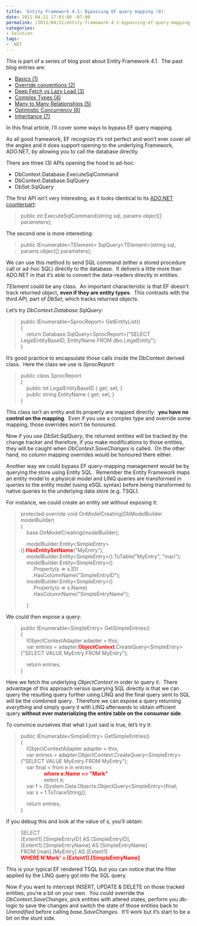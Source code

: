 ```yaml
---
title: 'Entity Framework 4.1: Bypassing EF query mapping (8)'
date: 2011-04-21 17:03:00 -07:00
permalink: /2011/04/21/entity-framework-4-1-bypassing-ef-query-mapping-8/
categories:
- Solution
tags:
- .NET
---
```

<p>This is part of a series of blog post about Entity Framework 4.1.&#160; The past blog entries are:</p>  <ul>   <li><a href="http://vincentlauzon.wordpress.com/2011/04/03/entity-framework-4-1-basics-1/">Basics (1)</a> </li>    <li><a href="http://vincentlauzon.wordpress.com/2011/04/06/entity-framework-4-1-override-conventions-2/">Override conventions (2)</a> </li>    <li><a href="http://vincentlauzon.wordpress.com/2011/04/11/entity-framework-4-1-deep-fetch-vs-lazy-load-3/">Deep Fetch vs Lazy Load (3)</a> </li>    <li><a href="http://vincentlauzon.wordpress.com/2011/04/13/entity-framework-4-1-complex-types-4/">Complex Types (4)</a> </li>    <li><a href="http://vincentlauzon.wordpress.com/2011/04/15/entity-framework-4-1-many-to-many-relationships-5/">Many to Many Relationships (5)</a> </li>    <li><a href="http://vincentlauzon.wordpress.com/2011/04/17/entity-framework-4-1-optimistic-concurrency-6/">Optimistic Concurrency (6)</a> </li>    <li><a href="http://vincentlauzon.wordpress.com/2011/04/19/entity-framework-4-1-inheritance-7/">Inheritance (7)</a> </li> </ul>  <p>In this final article, I’ll cover some ways to bypass EF query mapping.</p>  <p>As all good framework, EF recognize it’s not perfect and won’t ever cover all the angles and it does support opening to the underlying Framework, ADO.NET, by allowing you to call the database directly.</p>  <p>There are three (3) APIs opening the hood to ad-hoc:</p>  <ul>   <li>DbContext.Database.ExecuteSqlCommand </li>    <li>DbContext.Database.SqlQuery </li>    <li>DbSet.SqlQuery </li> </ul>  <p>The first API isn’t very interesting, as it looks identical to its <a href="http://msdn.microsoft.com/en-us/library/system.data.common.dbcommand.aspx">ADO.NET counterpart</a>:</p>  <blockquote>   <p>public int ExecuteSqlCommand(string sql, params object[] parameters); </p> </blockquote>  <p>The second one is more interesting:</p>  <blockquote>   <p>public IEnumerable&lt;TElement&gt; SqlQuery&lt;TElement&gt;(string sql, params object[] parameters); </p> </blockquote>  <p>We can use this method to send SQL command (either a stored procedure call or ad-hoc SQL) directly to the database.&#160; It delivers a little more than ADO.NET in that it’s able to convert the data-readers directly in entities.</p>  <p><em>TElement</em> could be any class.&#160; An important characteristic is that EF doesn’t track returned object, <strong>even if they are entity types</strong>.&#160; This contrasts with the third API, part of <em>DbSet</em>, which tracks returned objects.</p>  <p>Let’s try <em>DbContext.Database.SqlQuery</em>:</p>  <blockquote>   <p>public IEnumerable&lt;SprocReport&gt; GetEntityList()      <br />{       <br />&#160;&#160;&#160; return Database.SqlQuery&lt;SprocReport&gt;(&quot;SELECT LegalEntityBaseID, EntityName FROM dbo.LegalEntity&quot;);       <br />} </p> </blockquote>  <p>It’s good practice to encapsulate those calls inside the DbContext derived class.&#160; Here the class we use is <em>SprocReport</em>:</p>  <blockquote>   <p>public class SprocReport      <br />{       <br />&#160;&#160;&#160; public int LegalEntityBaseID { get; set; }       <br />&#160;&#160;&#160; public string EntityName { get; set; }       <br />} </p> </blockquote>  <p>This class isn’t an entity and its property are mapped directly:&#160; <strong>you have no control on the mapping</strong>.&#160; Even if you use a complex type and override some mapping, those overrides won’t be honoured.</p>  <p>Now if you use <em>DbSet.SqlQuery</em>, the returned entities will be tracked by the change tracker and therefore, if you make modifications to those entities, they will be caught when <em>DbContext.SaveChanges</em> is called.&#160; On the other hand, no column mapping overrides would be honoured there either.</p>  <p>Another way we could bypass EF query-mapping management would be by querying the store using Entity SQL.&#160; Remember the Entity Framework maps an entity model to a physical model and LINQ queries are transformed in queries to the entity model (using eSQL syntax) before being transformed to native queries to the underlying data store (e.g. TSQL).</p>  <p>For instance, we could create an entity set without exposing it:</p>  <blockquote>   <p>protected override void OnModelCreating(DbModelBuilder modelBuilder)      <br />{       <br />&#160;&#160;&#160; base.OnModelCreating(modelBuilder); </p>    <p>&#160;&#160;&#160; modelBuilder.Entity&lt;SimpleEntry&gt;().<font color="#ff0000"><strong>HasEntitySetName</strong></font>(&quot;MyEntry&quot;);       <br />&#160;&#160;&#160; modelBuilder.Entity&lt;SimpleEntry&gt;().ToTable(&quot;MyEntry&quot;, &quot;man&quot;);       <br />&#160;&#160;&#160; modelBuilder.Entity&lt;SimpleEntry&gt;()       <br />&#160;&#160;&#160;&#160;&#160;&#160;&#160; .Property(s =&gt; s.ID)       <br />&#160;&#160;&#160;&#160;&#160;&#160;&#160; .HasColumnName(&quot;SimpleEntryID&quot;);       <br />&#160;&#160;&#160; modelBuilder.Entity&lt;SimpleEntry&gt;()       <br />&#160;&#160;&#160;&#160;&#160;&#160;&#160; .Property(s =&gt; s.Name)       <br />&#160;&#160;&#160;&#160;&#160;&#160;&#160; .HasColumnName(&quot;SimpleEntryName&quot;); </p>    <p>&#160;&#160;&#160; } </p> </blockquote>  <p>We could then expose a query:</p>  <blockquote>   <p>public IEnumerable&lt;SimpleEntry&gt; GetSimpleEntries()     <br />{      <br />&#160;&#160;&#160; IObjectContextAdapter adapter = this;      <br />&#160;&#160;&#160; var entries = adapter.<font color="#ff0000"><strong>ObjectContext</strong></font>.CreateQuery&lt;SimpleEntry&gt;(&quot;SELECT VALUE MyEntry FROM MyEntry&quot;);      <br /></p>    <p>&#160;&#160;&#160; return entries;     <br />} </p> </blockquote>  <p>Here we fetch the underlying <em>ObjectContext</em> in order to query it.&#160; There advantage of this approach versus querying SQL directly is that we can query the resulting query further using LINQ and the final query sent to SQL will be the combined query.&#160; Therefore we can expose a query returning <em>everything</em> and simply query it with LINQ afterwards to obtain efficient query <strong>without ever materializing the entire table on the consumer side</strong>.</p>  <p>To convince ourselves that what I just said is true, let’s try it:</p>  <blockquote>   <p>public IEnumerable&lt;SimpleEntry&gt; GetSimpleEntries()     <br />{      <br />&#160;&#160;&#160; IObjectContextAdapter adapter = this;      <br />&#160;&#160;&#160; var entries = adapter.ObjectContext.CreateQuery&lt;SimpleEntry&gt;(&quot;SELECT VALUE MyEntry FROM MyEntry&quot;);      <br />&#160;&#160;&#160; var final = from e in entries      <br />&#160;&#160;&#160;&#160;&#160;&#160;&#160;&#160;&#160;&#160;&#160;&#160;&#160;&#160;&#160; <font color="#ff0000"><strong>where e.Name == &quot;Mark&quot;         <br /></strong></font>&#160;&#160;&#160;&#160;&#160;&#160;&#160;&#160;&#160;&#160;&#160;&#160;&#160;&#160;&#160; select e;      <br />&#160;&#160;&#160; var f = (System.Data.Objects.ObjectQuery&lt;SimpleEntry&gt;)final;      <br />&#160;&#160;&#160; var s = f.ToTraceString(); </p>    <p>&#160;&#160;&#160; return entries;     <br />} </p> </blockquote>  <p>If you debug this and look at the value of s, you’ll obtain:</p>  <blockquote>   <p>SELECT     <br />[Extent1].[SimpleEntryID] AS [SimpleEntryID],      <br />[Extent1].[SimpleEntryName] AS [SimpleEntryName]      <br />FROM [man].[MyEntry] AS [Extent1]      <br /><strong><font color="#ff0000">WHERE N'Mark' = [Extent1].[SimpleEntryName]</font></strong></p> </blockquote>  <p>This is your typical EF rendered TSQL but you can notice that the filter applied by the LINQ query got into the SQL query.</p>  <p>Now if you want to intercept INSERT, UPDATE &amp; DELETE on those tracked entities, you’re a bit on your own.&#160; You could override the <em>DbContext.SaveChanges</em>, pick entities with altered states, perform you db-logic to save the changes and switch the state of those entities back to <em>Unmodified</em> before calling <em>base.SaveChanges</em>.&#160; It’ll work but it’s start to be a bit on the stunt side.</p>